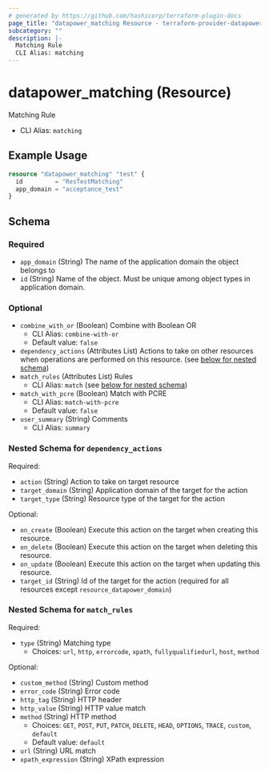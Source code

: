 ```yaml
---
# generated by https://github.com/hashicorp/terraform-plugin-docs
page_title: "datapower_matching Resource - terraform-provider-datapower"
subcategory: ""
description: |-
  Matching Rule
  CLI Alias: matching
---
```


# datapower_matching (Resource)

Matching Rule
  - CLI Alias: `matching`

## Example Usage

```terraform
resource "datapower_matching" "test" {
  id         = "ResTestMatching"
  app_domain = "acceptance_test"
}
```

<!-- schema generated by tfplugindocs -->
## Schema

### Required

- `app_domain` (String) The name of the application domain the object belongs to
- `id` (String) Name of the object. Must be unique among object types in application domain.

### Optional

- `combine_with_or` (Boolean) Combine with Boolean OR
  - CLI Alias: `combine-with-or`
  - Default value: `false`
- `dependency_actions` (Attributes List) Actions to take on other resources when operations are performed on this resource. (see [below for nested schema](#nestedatt--dependency_actions))
- `match_rules` (Attributes List) Rules
  - CLI Alias: `match` (see [below for nested schema](#nestedatt--match_rules))
- `match_with_pcre` (Boolean) Match with PCRE
  - CLI Alias: `match-with-pcre`
  - Default value: `false`
- `user_summary` (String) Comments
  - CLI Alias: `summary`

<a id="nestedatt--dependency_actions"></a>
### Nested Schema for `dependency_actions`

Required:

- `action` (String) Action to take on target resource
- `target_domain` (String) Application domain of the target for the action
- `target_type` (String) Resource type of the target for the action

Optional:

- `on_create` (Boolean) Execute this action on the target when creating this resource.
- `on_delete` (Boolean) Execute this action on the target when deleting this resource.
- `on_update` (Boolean) Execute this action on the target when updating this resource.
- `target_id` (String) Id of the target for the action (required for all resources except `resource_datapower_domain`)


<a id="nestedatt--match_rules"></a>
### Nested Schema for `match_rules`

Required:

- `type` (String) Matching type
  - Choices: `url`, `http`, `errorcode`, `xpath`, `fullyqualifiedurl`, `host`, `method`

Optional:

- `custom_method` (String) Custom method
- `error_code` (String) Error code
- `http_tag` (String) HTTP header
- `http_value` (String) HTTP value match
- `method` (String) HTTP method
  - Choices: `GET`, `POST`, `PUT`, `PATCH`, `DELETE`, `HEAD`, `OPTIONS`, `TRACE`, `custom`, `default`
  - Default value: `default`
- `url` (String) URL match
- `xpath_expression` (String) XPath expression
